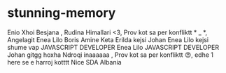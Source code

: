 # stunning-memory
Enio
Xhoi
Besjana
, Rudina Himallari <3, 
Prov kot sa per konfliktt * _ *,
Angelagit
Enea Lilo
Boris
Amine Keta
Erilda
kejsi
Johan
Enea Lilo
kejsi
shume vap
JAVASCRIPT DEVELOPER
Enea Lilo
JAVASCRIPT DEVELOPER
Johan
gitgg
hoxha
Ndroqi
inaaaaaa
, Prov kot sa per konfliktt 😍,
edhe 1 here se e harroj 
kotttt
Nice
SDA Albania
